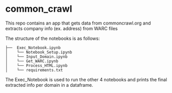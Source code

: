 # common_crawl
This repo contains an app that gets data from commoncrawl.org and extracts company info (ex. address) from WARC files

The structure of the notebooks is as follows:
```
├──  Exec_Notebook.ipynb
│    └── Notebook_Setup.ipynb
│    └── Input_Domain.ipynb
│    └── Get_WARC.ipynb
│    └── Process_HTML.ipynb
│    └── requirements.txt

```

The Exec_Notebook is used to run the other 4 notebooks and prints the final extracted info per domain in a dataframe.
